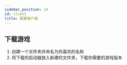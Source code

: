 ```yaml
---
sidebar_position: 14
id: client
title: 配置客户端
---
```

## 下载游戏
1. 创建一个文件夹并命名为你喜欢的名称
2. 将下载的启动器放入新建的文件夹，下载你需要的游戏版本
